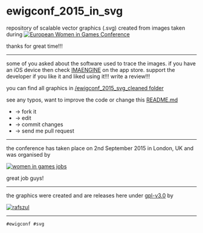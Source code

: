 # ewigconf_2015_in_svg

repository of scalable vector graphics (.svg) created from images taken during [![European Women in Games Conference](https://s3-us-west-2.amazonaws.com/s.cdpn.io/73058/ewigconf-2015-splash-scr-raster.png)](www.ewigconf.com)

thanks for great time!!!

---

some of you asked about the software used to trace the images. if you have an iOS device then check [IMAENGINE](https://itunes.apple.com/gb/app/imaengine-vector-camera/id599309610?mt=8) on the app store. support the developer if you like it and liked using it!!! write a review!!!

you can find all graphics in [/ewigconf_2015_svg_cleaned folder](https://github.com/rafszul/ewigconf_2015_in_svg/tree/master/_ewigconf_2015_svg_cleaned)

see any typos, want to improve the code or change this [README.md](https://github.com/rafszul/ewigconf_2015_in_svg/blob/master/README.md) 
- -> fork it
- -> edit
- -> commit changes
- -> send me pull request

---

the conference has taken place on 2nd September 2015 in London, UK and was organised by 

[![women in games jobs](http://womeningamesjobs.com/wp/wp-content/themes/atahualpa/images/LOGO123.png)](http://www.womeningamesjobs.com/)

great job guys!

---

the graphics were created and are releases here under [gpl-v3.0](https://github.com/rafszul/ewigconf_2015_in_svg/blob/master/LICENSE) by

[![rafszul](https://s3-us-west-2.amazonaws.com/s.cdpn.io/73058/possessed-fool-rejected-by-printer.svg)](http://codepen.io/rafszul/) 

---

`#ewigconf #svg`
